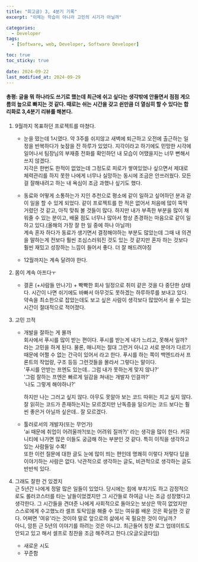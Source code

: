 ```yaml
---
title: "회고글) 3, 4분기 기록"
excerpt: "이제는 학습이 아니라 고민의 시기가 아닐까"

categories:
  - Developer
tags:
  - [Software, web, Developer, Software Developer]

toc: true
toc_sticky: true
 
date: 2024-09-22
last_modified_at: 2024-09-29
---   
```


#### 총평: 글을 뭐 하나라도 쓰기로 했는데 최근에 쉬고 싶다는 생각밖에 안들면서 점점 게으름의 늪으로 빠지는 것 같다. 때로는 쉬는 시간을 갖고 쉰만큼 더 열심히 할 수 있다는 합리화로 3,4분기 리뷰를 해본다.

1. 9월까지 목표하던 프로젝트를 마쳤다.
    - 눈을 떴는데 1시였다.
    약 3주를 쉬지않고 새벽에 퇴근하고 오전에 출근하는 일정을 반복하다가 늦잠을 잔 하루가 있었다. 지각이라고 하기에도 민망한 시각에 일어나서 팀장님의 부재중 전화를 확인하던 내 모습이 어땠을지는 너무 뻔해서 쓰지 않겠다.    
    지각은 한번도 한적이 없었는데 그정도로 피로가 쌓여있었나 싶으면서 제대로 체력관리를 하지 못한 나에게 너무나 실망하는 동시에 조금은 안쓰러웠다. 모든걸 잘해내려고 하는 내 욕심이 조금 과했나 싶기도 했다.      

    - 동료와 어떻게 소통하는가
    지인 추천으로 평소에 같이 일하고 싶어하던 분과 같이 일을 할 수 있게 되었다. 같이 프로젝트를 한 적은 없어서 처음에 많이 뚝딱 거렸던 것 같고, 아직 맞춰 볼 것들이 많다. 하지만 내가 부족한 부분을 많이 채워줄 수 있는 분이고, 배울 점도 너무나 많아서 항상 존경하는 마음으로 같이 일하고 있다.(올해의 가장 잘 한 일 중에 하나 아닐까)    
    계속 혼자 하다가 동료가 생기면서 결정해야하는 부분도 많았는데 그때 내 의견을 말하는게 전보다 훨씬 조심스러워진 것도 있는 것 같지만 혼자 하는 것보다 훨씬 재밌고 성장하는 느낌이 들어서 좋다. 더 잘 해드려야징

    - 12월까지는 계속 달려야 한다.

1. 몸이 계속 아프다ㅜ
    - 결혼 (+사람들 만나기) + 빡빡한 회사 일정으로 취미 같은 것을 다 중단한 상태다. 시간이 나면 쉬기에도 바빠서 아무것도 못하겠는 하루하루를 보내고 있다.
    약속을 최소한으로 잡았는데도 보고 싶은 사람이 생각보다 많았어서 쉴 수 있는 시간이 절대적으로 적어졌다.    
    

1. 고민 끄적
    - 개발을 잘하는 게 몰까    
      회사에서 푸시를 많이 받는 편이다. 푸시를 받는게 내가 느리고, 못해서 일까? 라는 고민을 하게 된다. 물론, 매니저는 절대 그런거 아니고 서로 분야가 다르기때문에 어쩔 수 없는 간극이 있어서 라고 한다. 푸시를 하는 쪽이 백엔드라서 프론트의 작업량, 구조 등등 그런것들을 몰라서 그렇다는 말이다.     
      '푸시를 안받는 프엔도 있는데.. 그럼 내가 못하는게 맞지 않나?'    
      '그럼 잘하는 프엔은 빠르게 일감을 쳐내는 개발자 인걸까?'    
      '나도 그렇게 해야하나?'
           
      하지만 나는 그러고 싶지 않다. 
      아무도 못알아 보는 코드 따위는 치고 싶지 않다. 잘 읽히는 코드가 존재하는지는 모르겠지만 난독증을 일으키는 코드 보다는 훨씬 좋은거 아닐까 싶은데.. 잘 모르겠다.

    - 툴러로서의 개발자(또는 무언가)     
      'ai 때문에 취업이 어려울까?(또는 어려워 질까?)' 라는 생각을 많이 한다. 커뮤니티에 나가면 많은 이들도 궁금해 하는 부분인 것 같다. 특히 이직을 생각하고 있는 사람들일 수록!     
      또한 이런 질문에 대한 글도 눈에 많이 띄는 편인데 명쾌히 이렇다 저렇다 답을 이야기하는 사람은 없다. 낙관적으로 생각하는 글도, 비관적으로 생각하는 글도 반반씩 있다. 

1. 그래도 잘한 건 있겠지    
    근 5년간 나에게 정말 많은 일들이 있었다. 당시에는 힘에 부치기도 하고 감정적으로도 롤러코스터를 타는 날들이었겠지만 그 시간들로 하여금 나는 조금 성장했다고 생각한다. 그 시간들을 견뎌준 나에게 사회적으로 돌아오는 보상은 딱히 없었지만 스스로에게 수고했노라 셀프 토탁임을 해줄 수 있는 여유를 배운 것은 확실한 것 같다. 어쩌면 '여유'라는 것이야 말로 앞으로의 삶에서 꼭 필요한 것이 아닐까.?     
    아니, 암튼 근 5년의 이야기를 하려는 것은 아니고. 최근들어 칭찬 로그 업데이트도 안되고 있고 해서 셀프로 칭찬을 조금 해주려고 한다.(오글오글타임)     
    - 새로운 시도
    - 꾸준함